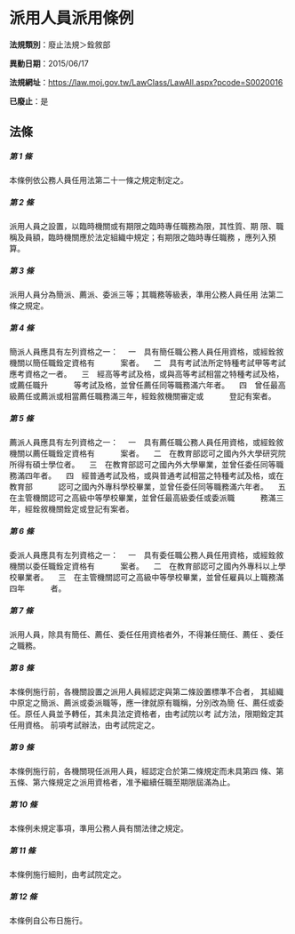 # 派用人員派用條例

**法規類別**：廢止法規＞銓敘部

**異動日期**：2015/06/17  

**法規網址**：https://law.moj.gov.tw/LawClass/LawAll.aspx?pcode=S0020016

**已廢止**：是



## 法條
##### 第 1 條
本條例依公務人員任用法第二十一條之規定制定之。


##### 第 2 條
派用人員之設置，以臨時機關或有期限之臨時專任職務為限，其性質、期
限、職稱及員額，臨時機關應於法定組織中規定；有期限之臨時專任職務
，應列入預算。


##### 第 3 條
派用人員分為簡派、薦派、委派三等；其職務等級表，準用公務人員任用
法第二條之規定。


##### 第 4 條
簡派人員應具有左列資格之一：
　一　具有簡任職公務人員任用資格，或經銓敘機關以簡任職銓定資格有
　　　案者。
　二　具有考試法所定特種考試甲等考試應考資格之一者。
　三　經高等考試及格，或與高等考試相當之特種考試及格，或薦任職升
　　　等考試及格，並曾任薦任同等職務滿六年者。
　四　曾任最高級薦任或薦派或相當薦任職務滿三年，經銓敘機關審定或
　　　登記有案者。


##### 第 5 條
薦派人員應具有左列資格之一：
　一　具有薦任職公務人員任用資格，或經銓敘機關以薦任職銓定資格有
　　　案者。
　二　在教育部認可之國內外大學研究院所得有碩士學位者。
　三　在教育部認可之國內外大學畢業，並曾任委任同等職務滿四年者。
　四　經普通考試及格，或與普通考試相當之特種考試及格，或在教育部
　　　認可之國內外專科學校畢業，並曾任委任同等職務滿六年者。
　五　在主管機關認可之高級中等學校畢業，並曾任最高級委任或委派職
　　　務滿三年，經銓敘機關銓定或登記有案者。


##### 第 6 條
委派人員應具有左列資格之一：
　一　具有委任職公務人員任用資格，或經銓敘機關以委任職銓定資格有
　　　案者。
　二　在教育部認可之國內外專科以上學校畢業者。
　三　在主管機關認可之高級中等學校畢業，並曾任雇員以上職務滿四年
　　　者。


##### 第 7 條
派用人員，除具有簡任、薦任、委任任用資格者外，不得兼任簡任、薦任
、委任之職務。


##### 第 8 條
本條例施行前，各機關設置之派用人員經認定與第二條設置標準不合者，
其組織中原定之簡派、薦派或委派職等，應一律就原有職稱，分別改為簡
任、薦任或委任。原任人員並予轉任，其未具法定資格者，由考試院以考
試方法，限期銓定其任用資格。
前項考試辦法，由考試院定之。


##### 第 9 條
本條例施行前，各機關現任派用人員，經認定合於第二條規定而未具第四
條、第五條、第六條規定之派用資格者，准予繼續任職至期限屆滿為止。


##### 第 10 條
本條例未規定事項，準用公務人員有關法律之規定。


##### 第 11 條
本條例施行細則，由考試院定之。


##### 第 12 條
本條例自公布日施行。




